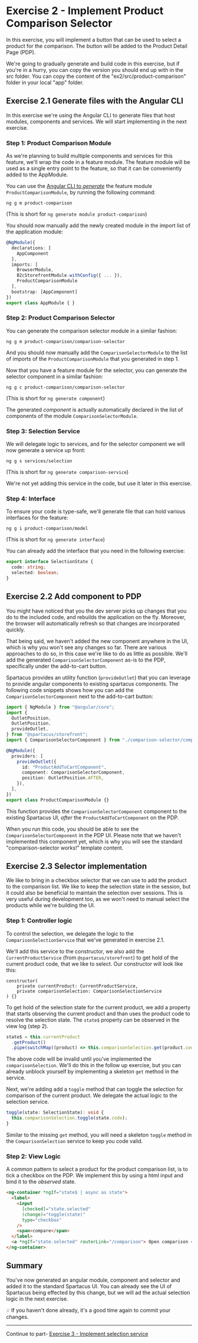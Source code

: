 # Exercise 2 - Implement Product Comparison Selector

In this exercise, you will implement a button that can be used to select a product for the comparison. The button will be added to the Product Detail Page (PDP).

We're going to gradually generate and build code in this exercise, but if you're in a hurry, you can copy the version you should end up with in the src folder. You can copy the content of the "ex2/src/product-comparison" folder in your local "app" folder.

## Exercise 2.1 Generate files with the Angular CLI

In this exercise we're using the Angular CLI to generate files that host modules, components and services. We will start implementing in the next exercise.

### Step 1: Product Comparison Module

As we're planning to build multiple components and services for this feature, we'll wrap the code in a feature module. The feature module will be used as a single entry point to the feature, so that it can be conveniently added to the AppModule.

You can use the [Angular CLI to _generate_](https://angular.io/cli/generate) the feature module `ProductComparisonModule`, by running the following command:

```
ng g m product-comparison
```

(This is short for `ng generate module product-comparison`)

You should now manually add the newly created module in the import list of the application module:

```ts
@NgModule({
  declarations: [
    AppComponent
  ],
  imports: [
    BrowserModule,
    B2cStorefrontModule.withConfig({ ... }),
    ProductComparisonModule
  ],
  bootstrap: [AppComponent]
})
export class AppModule { }
```

### Step 2: Product Comparison Selector

You can generate the comparison selector module in a similar fashion:

```
ng g m product-comparison/comparison-selector
```

And you should now manually add the `ComparisonSelectorModule` to the list of imports of the `ProductComparisonModule` that you generated in step 1.

Now that you have a feature module for the selector, you can generate the selector component in a similar fashion:

```
ng g c product-comparison/comparison-selector
```

(This is short for `ng generate component`)

The generated _component_ is actually automatically declared in the list of components of the module `ComparisonSelectorModule`.

### Step 3: Selection Service

We will delegate logic to services, and for the selector component we will now generate a service up front:

```
ng g s services/selection
```

(This is short for `ng generate comparison-service`)

We're not yet adding this service in the code, but use it later in this exercise.

### Step 4: Interface

To ensure your code is type-safe, we'll generate file that can hold various interfaces for the feature:

```
ng g i product-comparison/model
```

(This is short for `ng generate interface`)

You can already add the interface that you need in the following exercise:

```ts
export interface SelectionState {
  code: string;
  selected: boolean;
}
```

## Exercise 2.2 Add component to PDP

You might have noticed that you the dev server picks up changes that you do to the included code, and rebuilds the application on the fly. Moreover, the browser will automatically refresh so that changes are incorporated quickly.

That being said, we haven't added the new component anywhere in the UI, which is why you won't see any changes so far. There are various approaches to do so, in this case we're like to do as little as possible. We'll add the generated `ComparisonSelectorComponent` as-is to the PDP, specifically under the add-to-cart button.

Spartacus provides an utility function (`provideOutlet`) that you can leverage to provide angular components to existing spartacus components. The following code snippets shows how you can add the `ComparisonSelectorComponent` next to the add-to-cart button:

```ts
import { NgModule } from "@angular/core";
import {
  OutletPosition,
  OutletPosition,
  provideOutlet,
} from "@spartacus/storefront";
import { ComparisonSelectorComponent } from "./comparison-selector/comparison-selector.component";

@NgModule({
  providers: [
    provideOutlet({
      id: "ProductAddToCartComponent",
      component: ComparisonSelectorComponent,
      position: OutletPosition.AFTER,
    }),
  ],
})
export class ProductComparisonModule {}
```

This function provides the `ComparisonSelectorComponent` component to the existing Spartacus UI, _after_ the `ProductAddToCartComponent` on the PDP.

When you run this code, you should be able to see the `ComparisonSelectorComponent` in the PDP UI. Please note that we haven't implemented this component yet, which is why you will see the standard "comparison-selector works!" template content.

## Exercise 2.3 Selector implementation

We like to bring in a checkbox selector that we can use to add the product to the comparison list. We like to keep the selection state in the session, but it could also be beneficial to maintain the selection over sessions. This is very useful during development too, as we won't need to manual select the products while we're building the UI.

### Step 1: Controller logic

To control the selection, we delegate the logic to the `ComparisonSelectionService` that we've generated in exercise 2.1.

We'll add this service to the constructor, we also add the `CurrentProductService` (from `@spartacus/storefront`) to get hold of the current product code, that we like to select. Our constructor will look like this:

```t
constructor(
    private currentProduct: CurrentProductService,
    private comparisonSelection: ComparisonSelectionService
) {}
```

To get hold of the selection state for the current product, we add a property that starts observing the current product and than uses the product code to resolve the selection state. The `state$` property can be observed in the view log (step 2).

```ts
state$ = this.currentProduct
  .getProduct()
  .pipe(switchMap((product) => this.comparisonSelection.get(product.code)));
```

The above code will be invalid until you've implemented the `comparisonSelection`. We'll do this in the follow up exercise, but you can already unblock yourself by implementing a skeleton `get` method in the service.

Next, we're adding add a `toggle` method that can toggle the selection for comparison of the current product. We delegate the actual logic to the selection service.

```ts
toggle(state: SelectionState): void {
  this.comparisonSelection.toggle(state.code);
}
```

Similar to the missing `get` method, you will need a skeleton `toggle` method in the `ComparisonSelection` service to keep you code valid.

### Step 2: View Logic

A common pattern to select a product for the product comparison list, is to tick a checkbox on the PDP. We implement this by using a html input and bind it to the _observed_ state.

```html
<ng-container *ngIf="state$ | async as state">
  <label>
    <input
      [checked]="state.selected"
      (change)="toggle(state)"
      type="checkbox"
    />
    <span>compare</span>
  </label>
  <a *ngIf="state.selected" routerLink="/comparison"> Open comparison </a>
</ng-container>
```

## Summary

You've now generated an angular module, component and selector and added it to the standard Spartacus UI. You can already see the UI of Spartacus being effected by this change, but we will ad the actual selection logic in the next exercise.

💡 If you haven't done already, it's a good time again to commit your changes.

---

Continue to part- [Exercise 3 - Implement selection service](../ex3/README.md)
